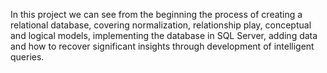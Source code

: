 In this project we can see from the beginning the process of creating a relational database, covering normalization, relationship play, conceptual and logical models, implementing the database in SQL Server, adding data and how to recover significant insights through development of intelligent queries.
